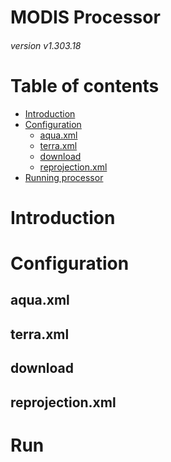 # MODIS Processor
###### version v1.303.18

Table of contents
=================

<!--ts-->
   * [Introduction](#introduction)
   * [Configuration](#configuration)
      * [aqua.xml](#aqua)
      * [terra.xml](#terra)
      * [download](#download)
      * [reprojection.xml](#reprojection)
   * [Running processor](#run)
<!--te-->

<a name="introduction"></a>
# Introduction

<a name="configuration"></a>
# Configuration

<a name="aqua"></a>
## aqua.xml

<a name="terra"></a>
## terra.xml

<a name="download"></a>
## download

<a name="reprojection"></a>
## reprojection.xml

<a name="run"></a>
# Run
